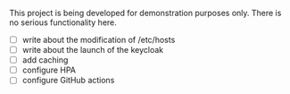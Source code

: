 This project is being developed for demonstration purposes only.
There is no serious functionality here.

- [ ] write about the modification of /etc/hosts
- [ ] write about the launch of the keycloak 
- [ ] add caching
- [ ] configure HPA
- [ ] configure GitHub actions